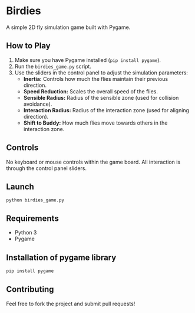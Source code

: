 # Birdies

A simple 2D fly simulation game built with Pygame.

## How to Play

1.  Make sure you have Pygame installed (`pip install pygame`).
2.  Run the `birdies_game.py` script.
3.  Use the sliders in the control panel to adjust the simulation parameters:
    *   **Inertia:** Controls how much the flies maintain their previous direction.
    *   **Speed Reduction:** Scales the overall speed of the flies.
    *   **Sensible Radius:** Radius of the sensible zone (used for collision avoidance).
    *   **Interaction Radius:** Radius of the interaction zone (used for aligning direction).
    *   **Shift to Buddy:**  How much flies move towards others in the interaction zone.

## Controls
No keyboard or mouse controls within the game board.  All interaction is through the control panel sliders.

## Launch

```
python birdies_game.py
```

## Requirements

*   Python 3
*   Pygame

## Installation of pygame library

```bash
pip install pygame
```

## Contributing


Feel free to fork the project and submit pull requests!